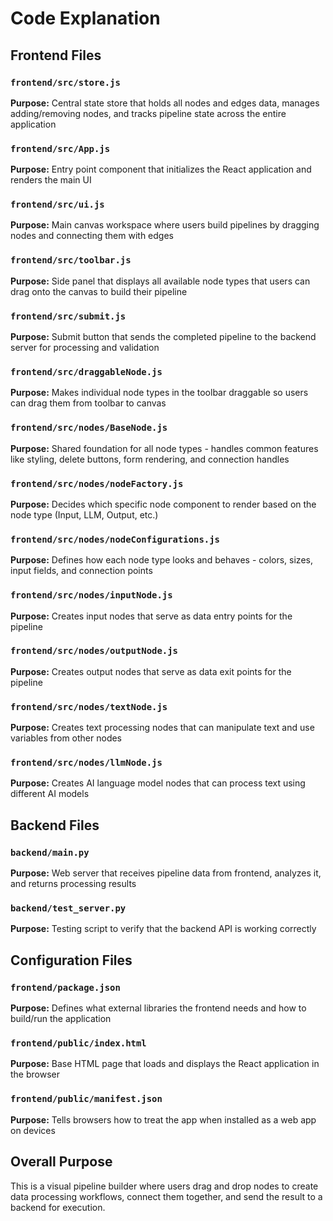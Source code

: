 # Code Explanation

## Frontend Files

### `frontend/src/store.js`
**Purpose:** Central state store that holds all nodes and edges data, manages adding/removing nodes, and tracks pipeline state across the entire application

### `frontend/src/App.js`
**Purpose:** Entry point component that initializes the React application and renders the main UI

### `frontend/src/ui.js`
**Purpose:** Main canvas workspace where users build pipelines by dragging nodes and connecting them with edges

### `frontend/src/toolbar.js`
**Purpose:** Side panel that displays all available node types that users can drag onto the canvas to build their pipeline

### `frontend/src/submit.js`
**Purpose:** Submit button that sends the completed pipeline to the backend server for processing and validation

### `frontend/src/draggableNode.js`
**Purpose:** Makes individual node types in the toolbar draggable so users can drag them from toolbar to canvas

### `frontend/src/nodes/BaseNode.js`
**Purpose:** Shared foundation for all node types - handles common features like styling, delete buttons, form rendering, and connection handles

### `frontend/src/nodes/nodeFactory.js`
**Purpose:** Decides which specific node component to render based on the node type (Input, LLM, Output, etc.)

### `frontend/src/nodes/nodeConfigurations.js`
**Purpose:** Defines how each node type looks and behaves - colors, sizes, input fields, and connection points

### `frontend/src/nodes/inputNode.js`
**Purpose:** Creates input nodes that serve as data entry points for the pipeline

### `frontend/src/nodes/outputNode.js`
**Purpose:** Creates output nodes that serve as data exit points for the pipeline

### `frontend/src/nodes/textNode.js`
**Purpose:** Creates text processing nodes that can manipulate text and use variables from other nodes

### `frontend/src/nodes/llmNode.js`
**Purpose:** Creates AI language model nodes that can process text using different AI models

## Backend Files

### `backend/main.py`
**Purpose:** Web server that receives pipeline data from frontend, analyzes it, and returns processing results

### `backend/test_server.py`
**Purpose:** Testing script to verify that the backend API is working correctly

## Configuration Files

### `frontend/package.json`
**Purpose:** Defines what external libraries the frontend needs and how to build/run the application

### `frontend/public/index.html`
**Purpose:** Base HTML page that loads and displays the React application in the browser

### `frontend/public/manifest.json`
**Purpose:** Tells browsers how to treat the app when installed as a web app on devices

## Overall Purpose
This is a visual pipeline builder where users drag and drop nodes to create data processing workflows, connect them together, and send the result to a backend for execution.